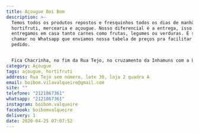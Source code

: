 ```yaml
---
title: Açougue Boi Bom
description: >-
  Temos todos os produtos repostos e fresquinhos todos os dias de manhã. Temos
  hortifruti, mercearia e açougue. Nosso diferencial é a entrega, isso mesmo,
  entregamos em casa tanto carnes como frutas, legumes ou verduras. É só nos
  chamar no Whatsapp que enviamos nossa tabela de preços pra facilitar seu
  pedido.


  Fica Chacrinha, no fim da Rua Tejo, no cruzamento da Inhamuns com a Urucuia.
category: Açougue
tags: açougue, hortifruti
address: Rua Tejo sem número, lote 30, loja 2 quadra A
email: boibom.vilavalqueire@gmail.com
site: ""
telefone: "2121867361"
whatsapp: "2121867361"
instagram: boibom.valqueire
facebook: boibomvalqueire
delivery: 1
date: 2020-04-25 07:07:52
---
```

